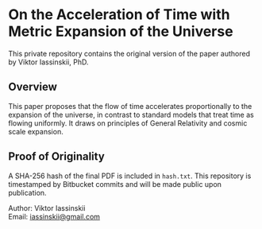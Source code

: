 # On the Acceleration of Time with Metric Expansion of the Universe

This private repository contains the original version of the paper authored by Viktor Iassinskii, PhD.

## Overview
This paper proposes that the flow of time accelerates proportionally to the expansion of the universe, in contrast to standard models that treat time as flowing uniformly. It draws on principles of General Relativity and cosmic scale expansion.

## Proof of Originality
A SHA-256 hash of the final PDF is included in `hash.txt`. This repository is timestamped by Bitbucket commits and will be made public upon publication.

Author: Viktor Iassinskii  
Email: iassinskii@gmail.com
